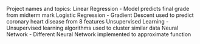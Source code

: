 Project names and topics:
  Linear Regression - Model predicts final grade from midterm mark
  Logistic Regression - Gradient Descent used to predict coronary heart disease from 8 features
  Unsupervised Learning - Unsupervised learning algorithms used to cluster similar data
  Neural Network - Different Neural Network implemented to approximate function
